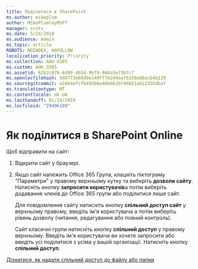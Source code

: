 ```yaml
---
title: Поділитися в SharePoint
ms.author: mikeplum
author: MikePlumleyMSFT
manager: scotv
ms.date: 5/24/2018
ms.audience: Admin
ms.topic: article
ROBOTS: NOINDEX, NOFOLLOW
localization_priority: Priority
ms.collection: Adm_O365
ms.custom: Adm_O365
ms.assetid: 62b2c87b-6d09-4654-9bf0-868a5e73b7c7
ms.openlocfilehash: 5d4773e68d9e140ff762d4aaf6150a88acb4b120
ms.sourcegitcommit: e2864efcfb493b6e46b662b746661a61232bdba7
ms.translationtype: MT
ms.contentlocale: uk-UA
ms.lasthandoff: 01/24/2019
ms.locfileid: "29496189"
---
```

# <a name="how-to-share-in-sharepoint-online"></a>Як поділитися в SharePoint Online

Щоб відправити на сайт:
  
1. Відкрити сайт у браузері.
    
2. Якщо сайт належить Office 365 Група, клацніть піктограму "Параметри" у правому верхньому кутку та виберіть **дозволи сайту**. Натисніть кнопку **запросити користувачів**а потім виберіть додавання членів до Office 365 групи або поділитися лише сайт. 
    
    Для повідомлення сайту натисніть кнопку **спільний доступ сайт** у верхньому правому, введіть ім'я користувача а потім виберіть рівень дозволу (читання, редагування або повний контроль). 
    
    Сайт класичні групи натисніть кнопку **спільний доступ** у правому верхньому. Введіть ім'я користувача ви хочете запросити або введіть усі поділитися з усіма у вашій організації. Натисніть кнопку **спільний доступ**.
    
[Дізнатися, як надати спільний доступ до файлу або папки](https://go.microsoft.com/fwlink/?linkid=511430)
  

